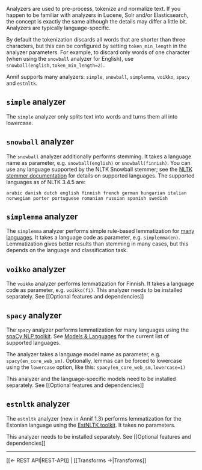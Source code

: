 Analyzers are used to pre-process, tokenize and normalize text. If you happen to be familiar with analyzers in Lucene, Solr and/or Elasticsearch, the concept is exactly the same although the details may differ a little bit. Analyzers are typically language-specific.

By default the tokenization discards all words that are shorter than three characters, but this can be configured by setting `token_min_length` in the analyzer parameters. For example, to discard only words of one character (when using the `snowball` analyzer for English), use `snowball(english,token_min_length=2)`.

Annif supports many analyzers: `simple`, `snowball`, `simplemma`, `voikko`, `spacy` and `estnltk`.

## `simple` analyzer

The `simple` analyzer only splits text into words and turns them all into lowercase.

## `snowball` analyzer

The `snowball` analyzer additionally performs stemming. It takes a language name as parameter, e.g. `snowball(english)` or `snowball(finnish)`. You can use any language supported by the NLTK Snowball stemmer; see the [NLTK stemmer documentation](http://www.nltk.org/howto/stem.html) for details on supported languages.
The supported languages as of NLTK 3.4.5 are:

    arabic danish dutch english finnish french german hungarian italian norwegian porter portuguese romanian russian spanish swedish

## `simplemma` analyzer

The `simplemma` analyzer performs simple rule-based lemmatization for [many languages](https://github.com/adbar/simplemma#supported-languages). It takes a language code as parameter, e.g. `simplemma(en)`. Lemmatization gives better results than stemming in many cases, but this depends on the language and classification task.

## `voikko` analyzer

The `voikko` analyzer performs lemmatization for Finnish. It takes a language code as parameter, e.g. `voikko(fi)`. This analyzer needs to be installed separately. See [[Optional features and dependencies]]

## `spacy` analyzer

The `spacy` analyzer performs lemmatization for many languages using the [spaCy NLP toolkit](https://spacy.io/). See [Models & Languages](https://spacy.io/usage/models) for the current list of supported languages.

The analyzer takes a language model name as parameter, e.g. `spacy(en_core_web_sm)`. Optionally, lemmas can be forced to lowercase using the `lowercase` option, like this: `spacy(en_core_web_sm,lowercase=1)`

This analyzer and the language-specific models need to be installed separately. See [[Optional features and dependencies]]

## `estnltk` analyzer

The `estnltk` analyzer (new in Annif 1.3) performs lemmatization for the Estonian language using the [EstNLTK toolkit](https://github.com/estnltk/estnltk). It takes no parameters.

This analyzer needs to be installed separately. See [[Optional features and dependencies]]

---
[[← REST API|REST-API]] | [[Transforms →|Transforms]]